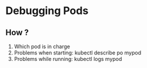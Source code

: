 # Debugging Pods 

## How ?

  1. Which pod is in charge 
  1. Problems when starting: kubectl describe po mypod 
  1. Problems while running: kubectl logs mypod 
